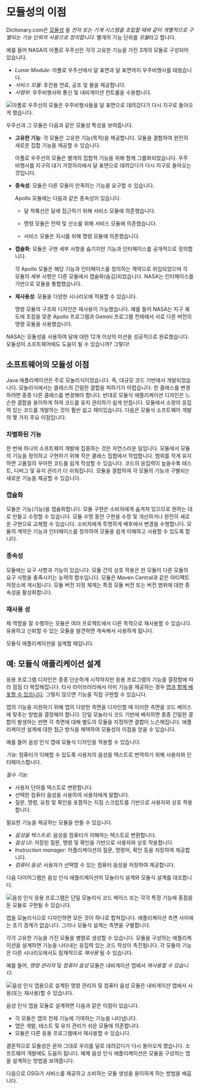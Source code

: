 # 모듈성의 이점

Dictionary.com은 [모듈성](http://www.dictionary.com/browse/modularity) 을 *전자 또는 기계 시스템을 조립할 때와 같이 개별적으로 구별되는 기능 단위의 사용으로 정의합니다.* 별개의 기능 단위를 *모듈*라고 합니다.

예를 들어 NASA의 아폴로 우주선은 각각 고유한 기능을 가진 3개의 모듈로 구성되어 있습니다.

* *Lunar Module*: 아폴로 우주선에서 달 표면과 달 표면까지 우주비행사를 태웠습니다.
* *서비스 모듈*: 추진용 연료, 공조 및 물을 제공합니다.
* *사령부*: 우주비행사와 통신 및 내비게이션 컨트롤을 수용합니다.

![아폴로 우주선의 모듈은 우주비행사들을 달 표면으로 데려갔다가 다시 지구로 돌아오게 했습니다.](./the-benefits-of-modularity/images/01.png)

우주선과 그 모듈은 다음과 같은 모듈성 특성을 보여줍니다.

* **고유한 기능**: 각 모듈은 고유한 기능(목적)을 제공합니다. 모듈을 결합하여 완전히 새로운 집합 기능을 제공할 수 있습니다.

  아폴로 우주선의 모듈은 별개의 집합적 기능을 위해 함께 그룹화되었습니다. 우주 비행사를 지구의 대기 가장자리에서 달 표면으로 데려갔다가 다시 지구로 돌아오는 것입니다.

* **종속성**: 모듈은 다른 모듈이 만족하는 기능을 요구할 수 있습니다.

  Apollo 모듈에는 다음과 같은 종속성이 있습니다.

    * 달 착륙선은 달에 접근하기 위해 서비스 모듈에 의존했습니다.

    * 명령 모듈은 전력 및 산소를 위해 서비스 모듈에 의존했습니다.

    * 서비스 모듈은 지시를 위해 명령 모듈에 의존했습니다.

* **캡슐화**: 모듈은 구현 세부 사항을 숨기지만 기능과 인터페이스를 공개적으로 정의합니다.

  각 Apollo 모듈은 해당 기능과 인터페이스를 정의하는 계약으로 위임되었으며 각 모듈의 세부 사항은 다른 모듈에서 캡슐화(숨김)되었습니다. NASA는 인터페이스를 기반으로 모듈을 통합했습니다.

* **재사용성**: 모듈을 다양한 시나리오에 적용할 수 있습니다.

  명령 모듈의 구조와 디자인은 재사용이 가능했습니다. 예를 들어 NASA는 지구 궤도에 초점을 맞춘 Apollo 프로그램과 Gemini 프로그램 전체에서 서로 다른 버전의 명령 모듈을 사용했습니다.

NASA는 모듈성을 사용하여 달에 대한 12개 이상의 미션을 성공적으로 완료했습니다. 모듈성이 소프트웨어에도 도움이 될 수 있습니까? 그렇다!

## 소프트웨어의 모듈성 이점

Java 애플리케이션은 주로 모놀리식이었습니다. 즉, 대규모 코드 기반에서 개발되었습니다. 모놀리식에서는 클래스의 긴밀한 결합을 피하기가 어렵습니다. 한 클래스를 변경하려면 종종 다른 클래스를 변경해야 합니다. 반대로 모듈식 애플리케이션 디자인은 느슨한 결합을 용이하게 하여 코드를 유지 관리하기 쉽게 만듭니다. 모듈에서 소량의 응집력 있는 코드를 개발하는 것이 훨씬 쉽고 재미있습니다. 다음은 모듈식 소프트웨어 개발의 몇 가지 주요 이점입니다.

### 차별화된 기능

한 번에 하나의 소프트웨어 개발에 집중하는 것은 자연스러운 일입니다. 모듈에서 모듈의 기능을 정의하고 구현하기 위해 작은 클래스 집합에서 작업합니다. 범위를 작게 유지하면 고품질의 우아한 코드를 쉽게 작성할 수 있습니다. 코드의 응집력이 높을수록 테스트, 디버그 및 유지 관리가 더 쉬워집니다. 모듈을 결합하여 각 모듈의 기능과 구별되는 새로운 기능을 제공할 수 있습니다.

### 캡슐화

모듈은 기능(기능)을 캡슐화합니다. 모듈 구현은 소비자에게 숨겨져 있으므로 원하는 대로 만들고 수정할 수 있습니다. 모듈 수명 동안 구현을 수정 및 개선하거나 완전히 새로운 구현으로 교체할 수 있습니다. 소비자에게 투명하게 배후에서 변경을 수행합니다. 모듈의 계약은 기능과 인터페이스를 정의하여 모듈을 쉽게 이해하고 사용할 수 있도록 합니다.

### 종속성

모듈에는 요구 사항과 기능이 있습니다. 모듈 간의 상호 작용은 한 모듈이 다른 모듈의 요구 사항을 충족시키는 능력의 함수입니다. 모듈은 Maven Central과 같은 아티팩트 저장소에 게시됩니다. 모듈 버전 지정 체계는 특정 모듈 버전 또는 버전 범위에 대한 종속성을 활성화합니다.

### 재사용 성

제 역할을 잘 수행하는 모듈은 여러 프로젝트에서 다른 목적으로 재사용할 수 있습니다. 유용하고 신뢰할 수 있는 모듈을 발견하면 계속해서 사용하게 됩니다.

모듈식 애플리케이션을 설계할 때입니다.

## 예: 모듈식 애플리케이션 설계

응용 프로그램 디자인은 종종 단순하게 시작하지만 응용 프로그램의 기능을 결정함에 따라 점점 더 복잡해집니다. 타사 라이브러리에서 이미 기능을 제공하는 경우 [앱과 함께 배포할 수 있습니다](../../liferay-internals/fundamentals/configuring-dependencies/resolving-third-party-library-package-dependencies.md). 그렇지 않으면 기능을 직접 구현할 수 있습니다.

앱의 기능을 지원하기 위해 앱의 다양한 측면을 디자인할 때 이러한 측면을 코드 베이스에 맞추는 방법을 결정해야 합니다. 단일 모놀리식 코드 기반에 배치하면 종종 긴밀한 결합이 발생하는 반면 각 측면에 대해 별도의 모듈을 지정하면 결합이 느슨해집니다. 애플리케이션 설계에 대한 접근 방식을 채택하여 모듈성의 이점을 얻을 수 있습니다.

예를 들어 음성 인식 앱에 모듈식 디자인을 적용할 수 있습니다.

*기능*: 컴퓨터가 이해할 수 있도록 사용자의 음성을 텍스트로 번역하기 위해 사용자와 인터페이스합니다.

*필수 기능*:

* 사용자 단어를 텍스트로 변환합니다.
* 선택한 컴퓨터 음성을 사용하여 사용자에게 말합니다.
* 질문, 명령, 요청 및 확인을 포함하는 지침 스크립트를 기반으로 사용자와 상호 작용합니다.

필요한 기능을 제공하는 모듈을 만들 수 있습니다.

* *음성을 텍스트로*: 음성을 컴퓨터가 이해하는 텍스트로 변환합니다.
* *음성 UI*: 저장된 질문, 명령 및 확인을 기반으로 사용자와 상호 작용합니다.
* *Instruction manager*: 어플리케이션의 질문, 명령어, 확인 등을 저장하여 제공합니다.
* *컴퓨터 음성*: 사용자가 선택할 수 있는 컴퓨터 음성을 저장하여 제공합니다.

다음 다이어그램은 음성 인식 애플리케이션의 모놀리식 설계와 모듈식 설계를 대조합니다.

![음성 인식 응용 프로그램은 단일 모놀리식 코드 베이스 또는 각각 특정 기능에 중점을 둔 모듈로 구현될 수 있습니다.](./the-benefits-of-modularity/images/02.png)

앱을 모놀리식으로 디자인하면 모든 것이 하나로 합쳐집니다. 애플리케이션 측면 사이에는 초기 경계가 없습니다. 그러나 모듈식 설계는 측면을 구별합니다.

각각 고유한 기능을 가진 모듈을 병렬로 생성할 수 있습니다. 모듈을 구성하는 애플리케이션을 설계하면 기능을 나타내는 응집력 있는 코드 작성이 촉진됩니다. 각 모듈의 기능은 다른 시나리오에서도 잠재적으로 *재사용* 될 수 있습니다.

예를 들어, *명령 관리자* 및 *컴퓨터 음성* 모듈은 내비게이션 앱에서 *재사용할 수 있습니다*.

![음성 인식 앱용으로 설계된 명령 관리자 및 컴퓨터 음성 모듈은 내비게이션 앱에서 사용(또는 재사용)할 수 있습니다.](./the-benefits-of-modularity/images/03.png)

음성 인식 앱을 모듈로 설계하면 다음과 같은 이점이 있습니다.

* 각 모듈은 앱의 전체 기능에 기여하는 기능을 나타냅니다.
* 앱은 개발, 테스트 및 유지 관리가 쉬운 모듈에 의존합니다.
* 모듈은 다른 응용 프로그램에서 재사용할 수 있습니다.

결론적으로 모듈성은 문자 그대로 우리를 달로 데려갔다가 다시 돌아오게 했습니다. 소프트웨어 개발에도 도움이 됩니다. 예제 음성 인식 애플리케이션은 모듈을 구성하는 앱을 설계하는 방법을 보여줍니다.

다음으로 OSGi가 서비스를 제공하고 소비하는 모듈 생성을 용이하게 하는 방법을 배웁니다.
